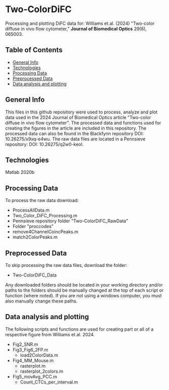 # Two-ColorDiFC 
Processing and plotting DiFC data for:
Williams et.al. (2024) "Two-color diffuse in vivo flow cytometer," **Journal of Biomedical Optics** 29(6), 065003.

## Table of Contents
* [General Info](#general-info)
* [Technologies](#technologies)
* [Processing Data](#processing-data)
* [Preprocessed Data](#preprocessed-data)
* [Data analysis and plotting](#data-analysis-and-plotting)

## General Info
This files in this github repository were used to process, analyze and plot data used in the 2024 Journal of Biomedical Optics article "Two-color diffuse in vivo flow cytometer". The processed data and functions used for creating the figures in the article are included in this repository. The processed data can also be found in the Blackfynn repository DOI: 10.26275/x9xq-e4wu. 
The raw data files are located in a Pennsieve repository: DOI: 10.26275/q2w0-keol.

## Technologies
Matlab 2020b

## Processing Data
To process the raw data download:
* ProcessAllData.m
* Two_Color_DiFC_Processing.m
* Pennsieve repository folder "Two-ColorDiFC_RawData"
* Folder "proccodes"
* remove4ChannelCoincPeaks.m
* match2ColorPeaks.m

## Preprocessed Data
To skip processing the raw data files, download the folder:
* Two-ColorDiFC_Data

Any downloaded folders should be located in your working directory and/or paths to the folders should be manually changed at the top of each script or function (where noted). If you are not using a windows computer, you must also manually change these paths.

## Data analysis and plotting
The following scripts and functions are used for creating part or all of a respective figure from Williams et.al. 2024.
* Fig2_SNR.m
* Fig3_Fig6_2FP.m
  * load2ColorData.m
* Fig4_MM_Mouse.m
  * rasterplot.m
  * rasterplot_2colors.m
* Fig5_movAvg_PCC.m
  * Count_CTCs_per_interval.m

